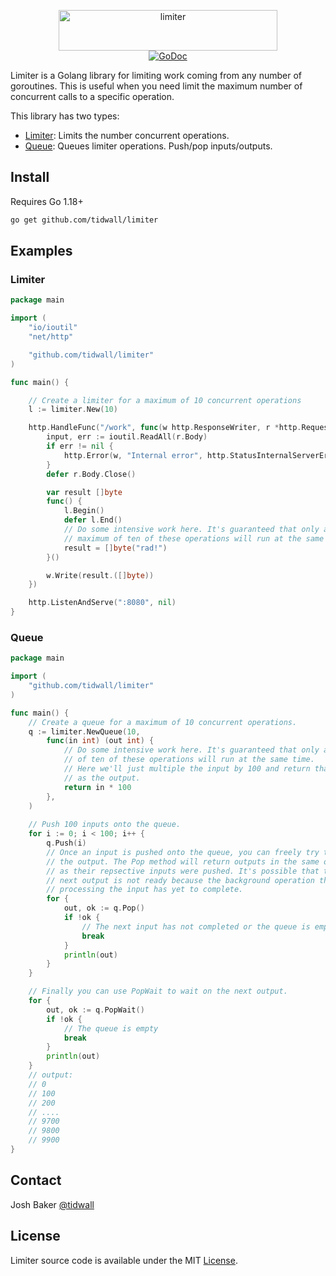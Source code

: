 <p align="center">
<img 
    src="logo.png" 
    width="350" height="65" border="0" alt="limiter">
<br>
<a href="https://godoc.org/github.com/tidwall/limiter"><img src="https://img.shields.io/badge/api-reference-blue.svg?style=flat-square" alt="GoDoc"></a>
</p>

Limiter is a Golang library for limiting work coming from any number of goroutines.
This is useful when you need limit the maximum number of concurrent calls to a specific operation.

This library has two types:
- [Limiter](#limiter): Limits the number concurrent operations.
- [Queue](#queue): Queues limiter operations. Push/pop inputs/outputs.

## Install

Requires Go 1.18+

``` sh
go get github.com/tidwall/limiter
```

## Examples

### Limiter

``` go
package main

import (
	"io/ioutil"
	"net/http"

	"github.com/tidwall/limiter"
)

func main() {

	// Create a limiter for a maximum of 10 concurrent operations
	l := limiter.New(10)

	http.HandleFunc("/work", func(w http.ResponseWriter, r *http.Request) {
		input, err := ioutil.ReadAll(r.Body)
		if err != nil {
			http.Error(w, "Internal error", http.StatusInternalServerError)
		}
		defer r.Body.Close()

		var result []byte
		func() {
			l.Begin()
			defer l.End()
			// Do some intensive work here. It's guaranteed that only a
			// maximum of ten of these operations will run at the same time.
			result = []byte("rad!")
		}()

		w.Write(result.([]byte))
	})

	http.ListenAndServe(":8080", nil)
}
```

### Queue

```go
package main

import (
	"github.com/tidwall/limiter"
)

func main() {
	// Create a queue for a maximum of 10 concurrent operations. 
	q := limiter.NewQueue(10,
		func(in int) (out int) {
			// Do some intensive work here. It's guaranteed that only a maximum
			// of ten of these operations will run at the same time. 
			// Here we'll just multiple the input by 100 and return that value
			// as the output.
			return in * 100
		},
	)
	
	// Push 100 inputs onto the queue.
	for i := 0; i < 100; i++ {
		q.Push(i)
		// Once an input is pushed onto the queue, you can freely try to pop 
		// the output. The Pop method will return outputs in the same order
		// as their repsective inputs were pushed. It's possible that the 
		// next output is not ready because the background operation that is 
		// processing the input has yet to complete.
		for {
			out, ok := q.Pop()
			if !ok {
				// The next input has not completed or the queue is empty.
				break
			}
			println(out)
		}
	}

	// Finally you can use PopWait to wait on the next output. 
	for {
		out, ok := q.PopWait()
		if !ok {
			// The queue is empty
			break
		}
		println(out)
	}
	// output:
	// 0
	// 100
	// 200
	// ....
	// 9700
	// 9800
	// 9900
}
```

## Contact

Josh Baker [@tidwall](http://twitter.com/tidwall)

## License

Limiter source code is available under the MIT [License](/LICENSE).




